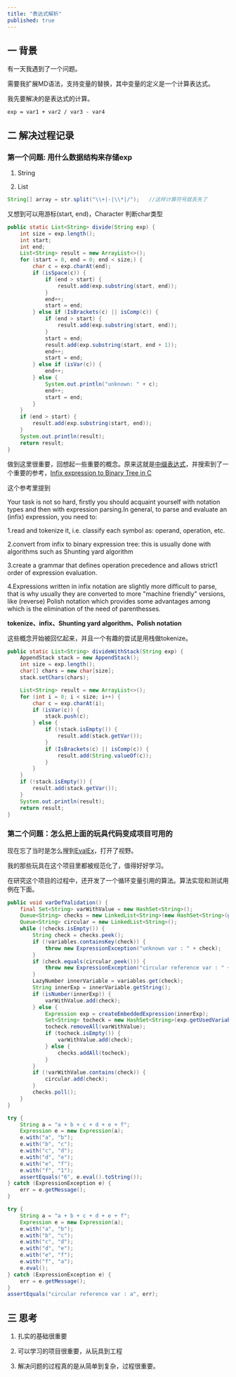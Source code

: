 ```yaml
---
title: "表达式解析"
published: true
---
```


## 一 背景

有一天我遇到了一个问题。

需要我扩展MD语法，支持变量的替换，其中变量的定义是一个计算表达式。

我先要解决的是表达式的计算。

```
exp = var1 + var2 / var3 - var4
```

## 二 解决过程记录

### 第一个问题: 用什么数据结构来存储exp

1. String

2. List

```java
String[] array = str.split("\\+|-|\\*|/");   //这样计算符号就丢失了
```
又想到可以用游标(start, end)，Character 判断char类型

```java
public static List<String> divide(String exp) {
	int size = exp.length();
	int start;
	int end;
	List<String> result = new ArrayList<>();
	for (start = 0, end = 0; end < size;) {
		char c = exp.charAt(end);
		if (isSpace(c)) {
			if (end > start) {
				result.add(exp.substring(start, end));
			}
			end++;
			start = end;
		} else if (IsBrackets(c) || isComp(c)) {
			if (end > start) {
				result.add(exp.substring(start, end));
			}
			start = end;
			result.add(exp.substring(start, end + 1));
			end++;
			start = end;
		} else if (isVar(c)) {
			end++;
		} else {
			System.out.println("unknown: " + c);
			end++;
			start = end;
		}
	}
	if (end > start) {
		result.add(exp.substring(start, end));
	}
	System.out.println(result);
	return result;
}
```

做到这里很重要，回想起一些重要的概念。原来这就是[中缀表达式](https://en.wikipedia.org/wiki/Infix_notation)，并搜索到了一个重要的参考，[Infix expression to Binary Tree in C](https://stackoverflow.com/questions/40389749/infix-expression-to-binary-tree-in-c?spm=a1zcr.8293797.0.0.1b276385zp5PdD)

这个参考里提到

>
Your task is not so hard, firstly you should acquaint yourself with notation types and then with expression parsing.In general, to parse and evaluate an (infix) expression, you need to:
>
1.read and tokenize it, i.e. classify each symbol as: operand, operation, etc.
>
2.convert from infix to binary expression tree: this is usually done with algorithms such as Shunting yard algorithm
>
3.create a grammar that defines operation precedence and allows strict1 order of expression evaluation.
>
4.Expressions written in infix notation are slightly more difficult to parse, that is why usually they are converted to more "machine friendly" versions, like (reverse) Polish notation which provides some advantages among which is the elimination of the need of parenthesses.

**tokenize、infix、Shunting yard algorithm、Polish notation** 

这些概念开始被回忆起来，并且一个有趣的尝试是用栈做tokenize。

```java
public static List<String> divideWithStack(String exp) {
	AppendStack stack = new AppendStack();
	int size = exp.length();
	char[] chars = new char[size];
	stack.setChars(chars);

	List<String> result = new ArrayList<>();
	for (int i = 0; i < size; i++) {
		char c = exp.charAt(i);
		if (isVar(c)) {
			stack.push(c);
		} else {
			if (!stack.isEmpty()) {
				result.add(stack.getVar());
			}
			if (IsBrackets(c) || isComp(c)) {
				result.add(String.valueOf(c));
			}
		}
	}
	if (!stack.isEmpty()) {
		result.add(stack.getVar());
	}
	System.out.println(result);
	return result;
}
```

### 第二个问题：怎么把上面的玩具代码变成项目可用的

现在忘了当时是怎么搜到[EvalEx](https://github.com/uklimaschewski/EvalEx)，打开了视野。

我的那些玩具在这个项目里都被规范化了，值得好好学习。

在研究这个项目的过程中，还开发了一个循环变量引用的算法。算法实现和测试用例在下面。

```java
public void varDefValidation() {
	final Set<String> varWithValue = new HashSet<String>();
	Queue<String> checks = new LinkedList<String>(new HashSet<String>(getUsedVariables()));
	Queue<String> circular = new LinkedList<String>();
	while (!checks.isEmpty()) {
		String check = checks.peek();
		if (!variables.containsKey(check)) {
			throw new ExpressionException("unknown var : " + check);
		}
		if (check.equals(circular.peek())) {
			throw new ExpressionException("circular reference var : " + check);
		}
		LazyNumber innerVariable = variables.get(check);
		String innerExp = innerVariable.getString();
		if (isNumber(innerExp)) {
			varWithValue.add(check);
		} else {
			Expression exp = createEmbeddedExpression(innerExp);
			Set<String> tocheck = new HashSet<String>(exp.getUsedVariables());
			tocheck.removeAll(varWithValue);
			if (tocheck.isEmpty()) {
				varWithValue.add(check);
			} else {
				checks.addAll(tocheck);
			}
		}
		if (!varWithValue.contains(check)) {
			circular.add(check);
		}
		checks.poll();
	}
}
```

```java
try {
	String a = "a + b + c + d + e + f";
	Expression e = new Expression(a);
	e.with("a", "b");
	e.with("b", "c");
	e.with("c", "d");
	e.with("d", "e");
	e.with("e", "f");
	e.with("f", "1");
	assertEquals("6", e.eval().toString());
} catch (ExpressionException e) {
	err = e.getMessage();
}

try {
	String a = "a + b + c + d + e + f";
	Expression e = new Expression(a);
	e.with("a", "b");
	e.with("b", "c");
	e.with("c", "d");
	e.with("d", "e");
	e.with("e", "f");
	e.with("f", "a");
	e.eval();
} catch (ExpressionException e) {
	err = e.getMessage();
}
assertEquals("circular reference var : a", err);

```

## 三 思考

1. 扎实的基础很重要 

2. 可以学习的项目很重要，从玩具到工程

3. 解决问题的过程真的是从简单到复杂，过程很重要。


